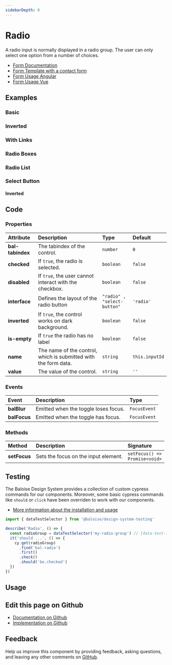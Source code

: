 ```yaml
---
sidebarDepth: 0
---
```


# Radio <Badge text="Two-way binding"/>


<!-- START: human documentation top -->

A radio input is normally displayed in a radio group. The user can only select one option from a number of choices.

- [Form Documentation](/components/foundation/form.html)
- [Form Template with a contact form](/components/templates/contact-form.html)
- [Form Usage Angular](/components/getting-started/angular/usage.html#form-validation)
- [Form Usage Vue](/components/getting-started/vue/usage.html#form-validation)

<!-- END: human documentation top -->

<ClientOnly><docs-component-tabs></docs-component-tabs></ClientOnly>


## Examples

### Basic

<ClientOnly><docs-demo-bal-radio-80></docs-demo-bal-radio-80></ClientOnly>


### Inverted

<ClientOnly><docs-demo-bal-radio-81></docs-demo-bal-radio-81></ClientOnly>


### With Links

<ClientOnly><docs-demo-bal-radio-82></docs-demo-bal-radio-82></ClientOnly>


### Radio Boxes

<ClientOnly><docs-demo-bal-radio-83></docs-demo-bal-radio-83></ClientOnly>


### Radio List

<ClientOnly><docs-demo-bal-radio-84></docs-demo-bal-radio-84></ClientOnly>


### Select Button

<ClientOnly><docs-demo-bal-radio-85></docs-demo-bal-radio-85></ClientOnly>


#### Inverted

<ClientOnly><docs-demo-bal-radio-86></docs-demo-bal-radio-86></ClientOnly>



## Code



### Properties


| Attribute        | Description                                                     | Type                                   | Default                   |
| :--------------- | :-------------------------------------------------------------- | :------------------------------------- | :------------------------ |
| **bal-tabindex** | The tabindex of the control.                                    | <code>number</code>                    | <code>0</code>            |
| **checked**      | If `true`, the radio is selected.                               | <code>boolean</code>                   | <code>false</code>        |
| **disabled**     | If `true`, the user cannot interact with the checkbox.          | <code>boolean</code>                   | <code>false</code>        |
| **interface**    | Defines the layout of the radio button                          | <code>"radio" , "select-button"</code> | <code>'radio'</code>      |
| **inverted**     | If `true`, the control works on dark background.                | <code>boolean</code>                   | <code>false</code>        |
| **is-empty**     | If `true` the radio has no label                                | <code>boolean</code>                   | <code>false</code>        |
| **name**         | The name of the control, which is submitted with the form data. | <code>string</code>                    | <code>this.inputId</code> |
| **value**        | The value of the control.                                       | <code>string</code>                    | <code>''</code>           |

### Events


| Event        | Description                          | Type                    |
| :----------- | :----------------------------------- | :---------------------- |
| **balBlur**  | Emitted when the toggle loses focus. | <code>FocusEvent</code> |
| **balFocus** | Emitted when the toggle has focus.   | <code>FocusEvent</code> |

### Methods


| Method       | Description                          | Signature                                            |
| :----------- | :----------------------------------- | :--------------------------------------------------- |
| **setFocus** | Sets the focus on the input element. | <code>setFocus() =&#62; Promise&#60;void&#62;</code> |

## Testing

The Baloise Design System provides a collection of custom cypress commands for our components. Moreover, some basic cypress commands like `should` or `click` have been overriden to work with our components.

- [More information about the installation and usage](/components/tooling/testing.html)

<!-- START: human documentation testing -->

```typescript
import { dataTestSelector } from '@baloise/design-system-testing'

describe('Radio', () => {
  const radioGroup = dataTestSelector('my-radio-group') // [data-test-id="my-radio-group"]
  it('should ...', () => {
    cy.get(radioGroup)
      .find('bal-radio')
      .first()
      .check()
      .should('be.checked')
  })
})
```

<!-- END: human documentation testing -->



## Usage

<!-- START: human documentation usage -->

<!-- END: human documentation usage -->



## Edit this page on Github

* [Documentation on Github](https://github.com/baloise/design-system/blob/master/docs/src/components/components/bal-radio.md)
* [Implementation on Github](https://github.com/baloise/design-system/blob/master/packages/components/src/components/bal-radio)

## Feedback

Help us improve this component by providing feedback, asking questions, and leaving any other comments on [GitHub](https://github.com/baloise/design-system/issues/new).


<ClientOnly>
  <docs-component-script tag="balRadio"></docs-component-script>
</ClientOnly>
